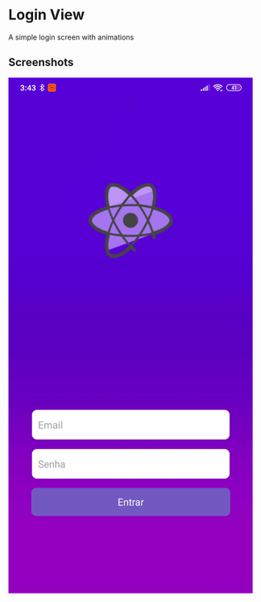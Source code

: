 # Login View
A simple login screen with animations

## Screenshots

![](src/images/login_screen.jpg?w=80)
